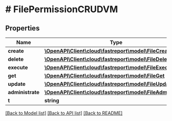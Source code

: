 # # FilePermissionCRUDVM

## Properties

Name | Type | Description | Notes
------------ | ------------- | ------------- | -------------
**create** | [**\OpenAPI\Client\cloud\fastreport\model\FileCreate**](FileCreate.md) |  | [optional]
**delete** | [**\OpenAPI\Client\cloud\fastreport\model\FileDelete**](FileDelete.md) |  | [optional]
**execute** | [**\OpenAPI\Client\cloud\fastreport\model\FileExecute**](FileExecute.md) |  | [optional]
**get** | [**\OpenAPI\Client\cloud\fastreport\model\FileGet**](FileGet.md) |  | [optional]
**update** | [**\OpenAPI\Client\cloud\fastreport\model\FileUpdate**](FileUpdate.md) |  | [optional]
**administrate** | [**\OpenAPI\Client\cloud\fastreport\model\FileAdministrate**](FileAdministrate.md) |  | [optional]
**t** | **string** |  |

[[Back to Model list]](../../README.md#models) [[Back to API list]](../../README.md#endpoints) [[Back to README]](../../README.md)
